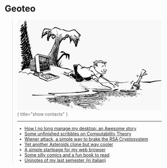 # Geoteo

> [![](pics/island.png)](contacts.md){ title="show contacts" }
>
> ---
>
> - [How I no long manage my desktop: an Awesome story](config.md)
> - [Some unfinished scribbles on Computability Theory](notes.md)
> - [Wiener attack, a simple way to brake the RSA Cryptosystem](attack.md)
> - [Yet another Asteroids clone but way cooler](astro.md)
> - [A simple startpage for my web browser](start.html)
> - [Some silly comics and a fun book to read](comics.md)
> - [Uninotes of my last semester (in italian)](https://www.geoteo.net/notes)
